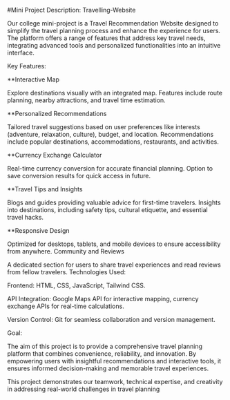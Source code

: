 #Mini Project Description: Travelling-Website

Our college mini-project is a Travel Recommendation Website designed to simplify the travel planning process and enhance the experience for users. The platform offers a range of features that address key travel needs, integrating advanced tools and personalized functionalities into an intuitive interface.

Key Features:

**Interactive Map

Explore destinations visually with an integrated map.
Features include route planning, nearby attractions, and travel time estimation.

**Personalized Recommendations

Tailored travel suggestions based on user preferences like interests (adventure, relaxation, culture), budget, and location.
Recommendations include popular destinations, accommodations, restaurants, and activities.

**Currency Exchange Calculator

Real-time currency conversion for accurate financial planning.
Option to save conversion results for quick access in future.

**Travel Tips and Insights

Blogs and guides providing valuable advice for first-time travelers.
Insights into destinations, including safety tips, cultural etiquette, and essential travel hacks.

**Responsive Design

Optimized for desktops, tablets, and mobile devices to ensure accessibility from anywhere.
Community and Reviews

A dedicated section for users to share travel experiences and read reviews from fellow travelers.
Technologies Used:


Frontend: HTML, CSS, JavaScript, Tailwind CSS.

API Integration: Google Maps API for interactive mapping, currency exchange APIs for real-time calculations.

Version Control: Git for seamless collaboration and version management.


Goal:

The aim of this project is to provide a comprehensive travel planning platform that combines convenience, reliability, and innovation. By empowering users with insightful recommendations and interactive tools, it ensures informed decision-making and memorable travel experiences.

This project demonstrates our teamwork, technical expertise, and creativity in addressing real-world challenges in travel planning
